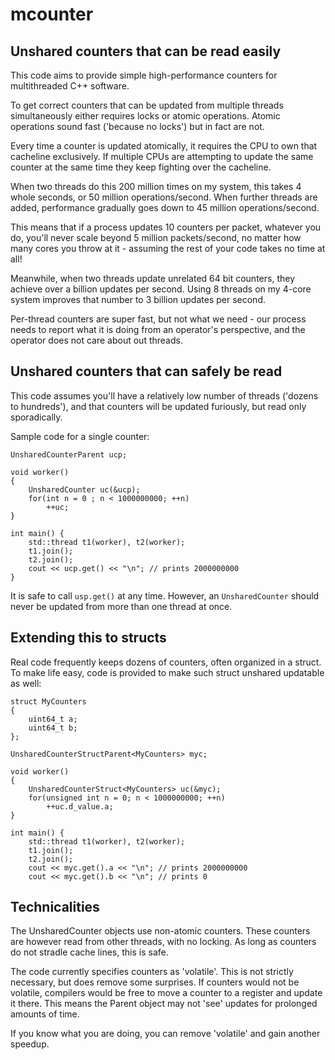 # mcounter
## Unshared counters that can be read easily

This code aims to provide simple high-performance counters for multithreaded
C++ software.

To get correct counters that can be updated from multiple threads
simultaneously either requires locks or atomic operations. Atomic operations
sound fast ('because no locks') but in fact are not.

Every time a counter is updated atomically, it requires the CPU to own that
cacheline exclusively. If multiple CPUs are attempting to update the same
counter at the same time they keep fighting over the cacheline.

When two threads do this 200 million times on my system, this takes 4 whole
seconds, or 50 million operations/second. When further threads are added,
performance gradually goes down to 45 million operations/second.

This means that if a process updates 10 counters per packet, whatever you
do, you'll never scale beyond 5 million packets/second, no matter how many
cores you throw at it - assuming the rest of your code takes no time at all! 

Meanwhile, when two threads update unrelated 64 bit counters, they achieve
over a billion updates per second. Using 8 threads on my 4-core system
improves that number to 3 billion updates per second. 

Per-thread counters are super fast, but not what we need - our process needs
to report what it is doing from an operator's perspective, and the operator
does not care about out threads.

## Unshared counters that can safely be read
This code assumes you'll have a relatively low number of threads ('dozens to
hundreds'), and that counters will be updated furiously, but read only
sporadically.

Sample code for a single counter:

```
UnsharedCounterParent ucp;

void worker()
{
	UnsharedCounter uc(&ucp);
	for(int n = 0 ; n < 1000000000; ++n)
		++uc;
}

int main() {
	std::thread t1(worker), t2(worker);
	t1.join();
	t2.join();
	cout << ucp.get() << "\n"; // prints 2000000000
}
```

It is safe to call `usp.get()` at any time. However, an `UnsharedCounter`
should never be updated from more than one thread at once.

## Extending this to structs
Real code frequently keeps dozens of counters, often organized in a struct.
To make life easy, code is provided to make such struct unshared updatable
as well:

```
struct MyCounters
{
	uint64_t a;
	uint64_t b;
};

UnsharedCounterStructParent<MyCounters> myc;

void worker()
{
	UnsharedCounterStruct<MyCounters> uc(&myc);
	for(unsigned int n = 0; n < 1000000000; ++n)
		++uc.d_value.a;
}

int main() {
	std::thread t1(worker), t2(worker);
	t1.join();
	t2.join();
	cout << myc.get().a << "\n"; // prints 2000000000
	cout << myc.get().b << "\n"; // prints 0
```

## Technicalities
The UnsharedCounter objects use non-atomic counters. These counters are
however read from other threads, with no locking. As long as counters do not
stradle cache lines, this is safe. 

The code currently specifies counters as 'volatile'. This is not strictly
necessary, but does remove some surprises. If counters would not be
volatile, compilers would be free to move a counter to a register and update
it there. This means the Parent object may not 'see' updates for prolonged
amounts of time.

If you know what you are doing, you can remove 'volatile' and gain another
speedup.
